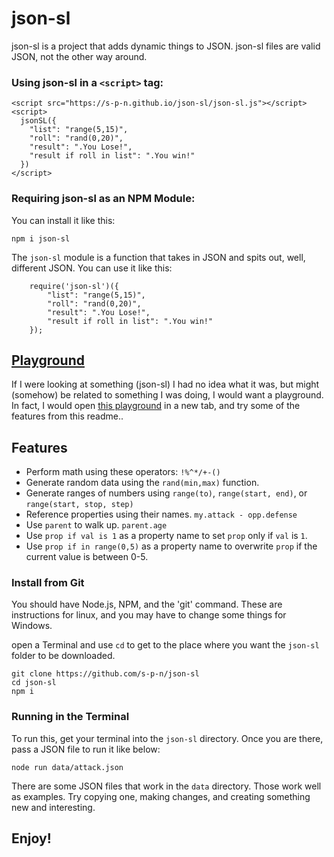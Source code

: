 # json-sl
json-sl is a project that adds dynamic things to JSON. json-sl
files are valid JSON, not the other way around.

### Using json-sl in a `<script>` tag:
```
<script src="https://s-p-n.github.io/json-sl/json-sl.js"></script>
<script>
  jsonSL({
    "list": "range(5,15)",
    "roll": "rand(0,20)",
    "result": ".You Lose!",
    "result if roll in list": ".You win!"
  })
</script>
```
### Requiring json-sl as an NPM Module:
You can install it like this:
```
npm i json-sl
```

The `json-sl` module is a function that takes in JSON and spits out, well, different JSON. You can use it like this:
```
    require('json-sl')({
        "list": "range(5,15)",
        "roll": "rand(0,20)",
        "result": ".You Lose!",
        "result if roll in list": ".You win!"
    });
```

## [Playground](https://s-p-n.github.io/json-sl/playground.html)
If I were looking at something (json-sl) I had no idea what it was, but might (somehow) be related to something I was doing, I would want a playground. In fact, I would open [this playground](https://s-p-n.github.io/json-sl/playground.html) in a new tab, and try some of the features from this readme..


## Features
* Perform math using these operators: `!%^*/+-()`
* Generate random data using the `rand(min,max)` function.
* Generate ranges of numbers using `range(to)`, `range(start, end)`, or `range(start, stop, step)`
* Reference properties using their names. `my.attack - opp.defense`
* Use `parent` to walk up. `parent.age`
* Use `prop if val is 1` as a property name to set `prop` only if `val` is `1`.
* Use `prop if in range(0,5)` as a property name to overwrite `prop` if the current value is between 0-5.


### Install from Git
You should have Node.js, NPM, and the 'git' command.
These are instructions for linux, and you may have to 
change some things for Windows.

open a Terminal and use `cd` to get to the place where 
you want the `json-sl` folder to be downloaded.
```
git clone https://github.com/s-p-n/json-sl
cd json-sl
npm i
```


### Running in the Terminal
To run this, get your terminal into the `json-sl` directory.
Once you are there, pass a JSON file to run it like below:
```
node run data/attack.json
```

There are some JSON files that work in the `data` directory.
Those work well as examples. Try copying one, making changes,
and creating something new and interesting.



## Enjoy!
